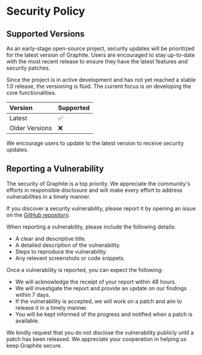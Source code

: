 # Security Policy

## Supported Versions

As an early-stage open-source project, security updates will be prioritized for the latest version of Graphite. Users are encouraged to stay up-to-date with the most recent release to ensure they have the latest features and security patches.

Since the project is in active development and has not yet reached a stable 1.0 release, the versioning is fluid. The current focus is on developing the core functionalities.

| Version | Supported |
| :-- | :--- |
| Latest | :white_check_mark: |
| Older Versions | :x: |

We encourage users to update to the latest version to receive security updates.

## Reporting a Vulnerability

The security of Graphite is a top priority. We appreciate the community's efforts in responsible disclosure and will make every effort to address vulnerabilities in a timely manner.

If you discover a security vulnerability, please report it by opening an issue on the [GitHub repository](https://github.com/dovvnloading/Graphite/issues).

When reporting a vulnerability, please include the following details:

*   A clear and descriptive title.
*   A detailed description of the vulnerability.
*   Steps to reproduce the vulnerability.
*   Any relevant screenshots or code snippets.

Once a vulnerability is reported, you can expect the following:

*   We will acknowledge the receipt of your report within 48 hours.
*   We will investigate the report and provide an update on our findings within 7 days.
*   If the vulnerability is accepted, we will work on a patch and aim to release it in a timely manner.
*   You will be kept informed of the progress and notified when a patch is available.

We kindly request that you do not disclose the vulnerability publicly until a patch has been released. We appreciate your cooperation in helping us keep Graphite secure.
